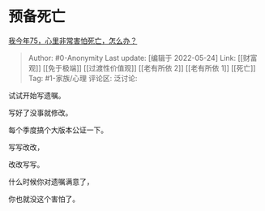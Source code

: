 # 预备死亡
[我今年75，心里非常害怕死亡，怎么办？](https://www.zhihu.com/question/532437441/answer/2499291627)

> Author: #0-Anonymity
> Last update: [编辑于 2022-05-24]
> Link: [[财富观]] [[免于极端]] [[过渡性价值观]] [[老有所依 2]] [[老有所依 1]] [[死亡]]
> Tag: #1-家族/心理
> 评论区:
> 泛讨论:

试试开始写遗嘱。

写好了没事就修改。

每个季度搞个大版本公证一下。

写写改改，

改改写写。

什么时候你对遗嘱满意了，

你也就没这个害怕了。
